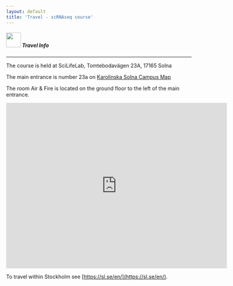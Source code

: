 ```yaml
---
layout: default
title: 'Travel - scRNAseq course'
---
```


##### <img border="0" src="https://www.svgrepo.com/show/4199/placeholder-on-a-map.svg" width="40" height="40"> Travel Info
***

The course is held at SciLifeLab, Tomtebodavägen 23A, 17165 Solna

The main entrance is number 23a on [Karolinska Solna Campus Map](files/karta_campus_solna_16_11_14.pdf)

The room Air & Fire is located on the ground floor to the left of the main entrance. 

<iframe src="https://www.google.com/maps/embed?pb=!1m18!1m12!1m3!1d4067.942510265107!2d18.018897024219907!3d59.35012763293536!2m3!1f0!2f0!3f0!3m2!1i1024!2i768!4f13.1!3m3!1m2!1s0x465f9d9c044c1fe5%3A0xf3def52c71254823!2sTomtebodav%C3%A4gen%2023%2C%20171%2065%20Solna!5e0!3m2!1spt-BR!2sse!4v1570554546212!5m2!1spt-BR!2sse" width="600" height="450" frameborder="0" style="border:0;" allowfullscreen=""></iframe>

To travel within Stockholm see [https://sl.se/en/](https://sl.se/en/).
